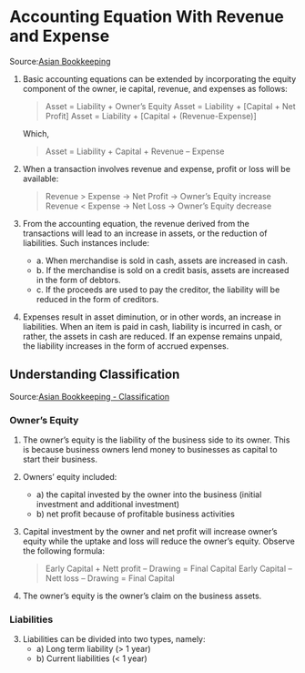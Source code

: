 Accounting Equation With Revenue and Expense
===

Source:[Asian Bookkeeping](https://bit.ly/3GQyJdt)

1. Basic accounting equations can be extended by incorporating the equity component of the owner, ie capital, revenue, and expenses as follows:

	> Asset = Liability + Owner’s Equity
	> Asset = Liability + [Capital + Net Profit]
	> Asset = Liability + [Capital + (Revenue-Expense)]

	Which,

	> Asset = Liability + Capital + Revenue – Expense

2. When a transaction involves revenue and expense, profit or loss will be available:

	> Revenue > Expense → Net Profit → Owner’s Equity increase
	> Revenue < Expense → Net Loss → Owner’s Equity decrease

3. From the accounting equation, the revenue derived from the transactions will lead to an increase in assets, or the reduction of liabilities. Such instances include:

	- a. When merchandise is sold in cash, assets are increased in cash.
	- b. If the merchandise is sold on a credit basis, assets are increased in the form of debtors.
	- c. If the proceeds are used to pay the creditor, the liability will be reduced in the form of creditors.

4. Expenses result in asset diminution, or in other words, an increase in liabilities. When an item is paid in cash, liability is incurred in cash, or rather, the assets in cash are reduced. If an expense remains unpaid, the liability increases in the form of accrued expenses.


## Understanding Classification

Source:[Asian Bookkeeping - Classification](https://bit.ly/38RsUQu)

### Owner’s Equity

1. The owner’s equity is the liability of the business side to its owner. This is because business owners lend money to businesses as capital to start their business.
2. Owners’ equity included:
	- a) the capital invested by the owner into the business (initial investment and additional investment)
	- b) net profit because of profitable business activities
3. Capital investment by the owner and net profit will increase owner’s equity while the uptake and loss will reduce the owner’s equity. Observe the following formula:

	> Early Capital + Nett profit – Drawing = Final Capital
	> Early Capital – Nett loss – Drawing = Final Capital

4. The owner’s equity is the owner’s claim on the business assets.

### Liabilities

3. Liabilities can be divided into two types, namely:
	- a) Long term liability (> 1 year)
	- b) Current liabilities (< 1 year)